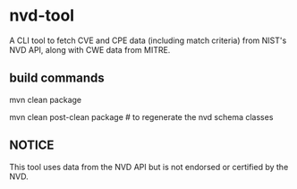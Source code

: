 # nvd-tool
A CLI tool to fetch CVE and CPE data (including match criteria) from NIST's NVD API, along with CWE data from MITRE.

## build commands
mvn clean package

mvn clean post-clean package # to regenerate the nvd schema classes

## NOTICE
This tool uses data from the NVD API but is not endorsed or certified by the NVD.

